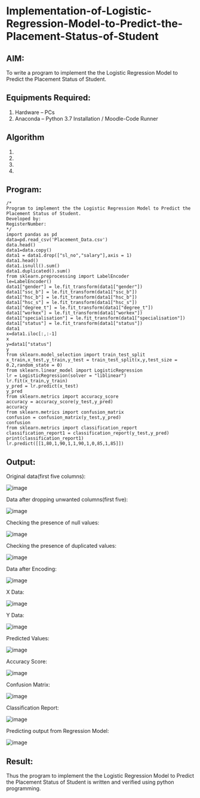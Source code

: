 # Implementation-of-Logistic-Regression-Model-to-Predict-the-Placement-Status-of-Student

## AIM:
To write a program to implement the the Logistic Regression Model to Predict the Placement Status of Student.

## Equipments Required:
1. Hardware – PCs
2. Anaconda – Python 3.7 Installation / Moodle-Code Runner

## Algorithm
1. 
2. 
3. 
4. 

## Program:
```
/*
Program to implement the the Logistic Regression Model to Predict the Placement Status of Student.
Developed by: 
RegisterNumber:  
*/
import pandas as pd
data=pd.read_csv('Placement_Data.csv')
data.head()
data1=data.copy()
data1 = data1.drop(["sl_no","salary"],axis = 1)
data1.head()
data1.isnull().sum()
data1.duplicated().sum()
from sklearn.preprocessing import LabelEncoder
le=LabelEncoder()
data1["gender"] = le.fit_transform(data1["gender"])
data1["ssc_b"] = le.fit_transform(data1["ssc_b"])
data1["hsc_b"] = le.fit_transform(data1["hsc_b"])
data1["hsc_s"] = le.fit_transform(data1["hsc_s"])
data1["degree_t"] = le.fit_transform(data1["degree_t"])
data1["workex"] = le.fit_transform(data1["workex"])
data1["specialisation"] = le.fit_transform(data1["specialisation"])
data1["status"] = le.fit_transform(data1["status"])
data1
x=data1.iloc[:,:-1]
x
y=data1["status"]
y
from sklearn.model_selection import train_test_split
x_train,x_test,y_train,y_test = train_test_split(x,y,test_size = 0.2,random_state = 0)
from sklearn.linear_model import LogisticRegression
lr = LogisticRegression(solver = "liblinear") 
lr.fit(x_train,y_train)
y_pred = lr.predict(x_test)
y_pred
from sklearn.metrics import accuracy_score
accuracy = accuracy_score(y_test,y_pred)
accuracy
from sklearn.metrics import confusion_matrix
confusion = confusion_matrix(y_test,y_pred)
confusion
from sklearn.metrics import classification_report
classification_report1 = classification_report(y_test,y_pred)
print(classification_report1)
lr.predict([[1,80,1,90,1,1,90,1,0,85,1,85]])
```

## Output:
Original data(first five columns):

![image](https://user-images.githubusercontent.com/67967960/174423116-7ecd2633-d1a6-4490-ab7c-4453f81d20e5.png)

Data after dropping unwanted columns(first five):

![image](https://user-images.githubusercontent.com/67967960/174423133-74b1936e-12f7-4217-a771-22de518a6587.png)

Checking the presence of null values:

![image](https://user-images.githubusercontent.com/67967960/174423144-c49dd880-f853-477f-afc7-526c5ff375e5.png)

Checking the presence of duplicated values:

![image](https://user-images.githubusercontent.com/67967960/174423157-c3e9bcb9-fa39-4a8c-ac89-732a81c916d3.png)

Data after Encoding:

![image](https://user-images.githubusercontent.com/67967960/174423176-d60b83f7-55ea-4634-8cdf-41b917a9748a.png)

X Data:

![image](https://user-images.githubusercontent.com/67967960/174423190-32b7d11f-ae71-48fd-9043-cc25a486b8d1.png)

Y Data:

![image](https://user-images.githubusercontent.com/67967960/174423203-740c7cff-b43b-4c35-8294-a2b28ea77f03.png)

Predicted Values:

![image](https://user-images.githubusercontent.com/67967960/174423220-58a4de8b-0dd2-4558-976c-828c844033d6.png)

Accuracy Score:

![image](https://user-images.githubusercontent.com/67967960/174423240-60b822b9-5b6c-43ce-ba10-da784dd48f2b.png)

Confusion Matrix:

![image](https://user-images.githubusercontent.com/67967960/174423265-f98345d0-9bd4-487a-bf08-b6440ff0d6cc.png)

Classification Report:

![image](https://user-images.githubusercontent.com/67967960/174423278-55ee9fea-3d76-477d-a9f7-d8c0d5601845.png)

Predicting output from Regression Model:

![image](https://user-images.githubusercontent.com/67967960/174423291-7134e919-644c-4ca6-8ca2-13ef37b05eca.png)













## Result:
Thus the program to implement the the Logistic Regression Model to Predict the Placement Status of Student is written and verified using python programming.
